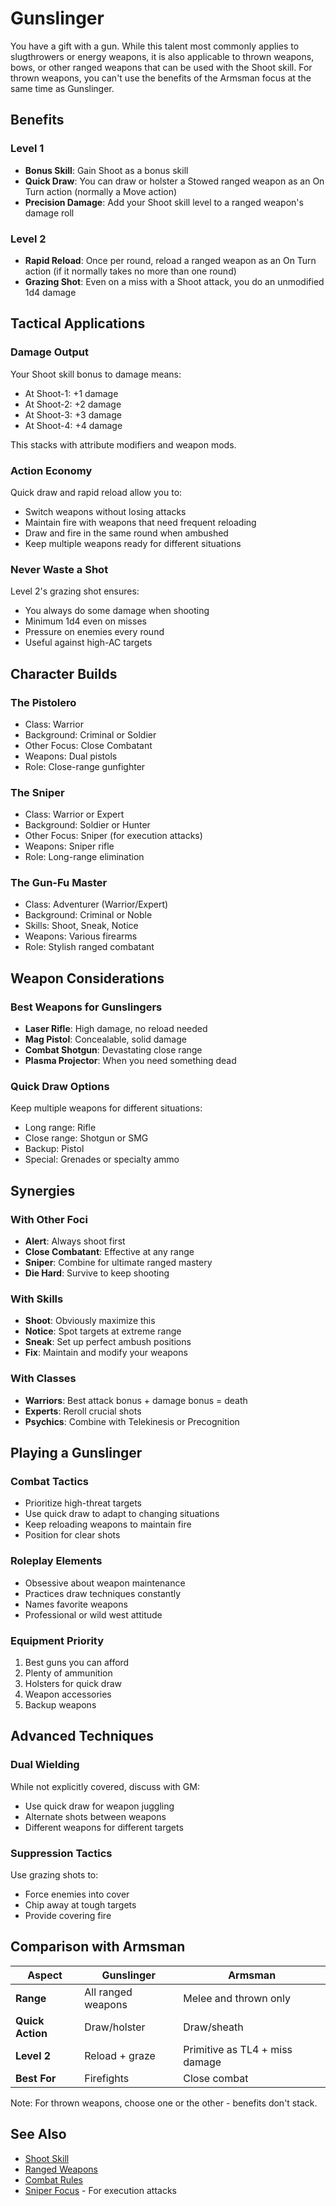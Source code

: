 # Gunslinger

You have a gift with a gun. While this talent most commonly applies to slugthrowers or energy weapons, it is also applicable to thrown weapons, bows, or other ranged weapons that can be used with the Shoot skill. For thrown weapons, you can't use the benefits of the Armsman focus at the same time as Gunslinger.

## Benefits

### Level 1
- **Bonus Skill**: Gain Shoot as a bonus skill
- **Quick Draw**: You can draw or holster a Stowed ranged weapon as an On Turn action (normally a Move action)
- **Precision Damage**: Add your Shoot skill level to a ranged weapon's damage roll

### Level 2
- **Rapid Reload**: Once per round, reload a ranged weapon as an On Turn action (if it normally takes no more than one round)
- **Grazing Shot**: Even on a miss with a Shoot attack, you do an unmodified 1d4 damage

## Tactical Applications

### Damage Output
Your Shoot skill bonus to damage means:
- At Shoot-1: +1 damage
- At Shoot-2: +2 damage
- At Shoot-3: +3 damage
- At Shoot-4: +4 damage

This stacks with attribute modifiers and weapon mods.

### Action Economy
Quick draw and rapid reload allow you to:
- Switch weapons without losing attacks
- Maintain fire with weapons that need frequent reloading
- Draw and fire in the same round when ambushed
- Keep multiple weapons ready for different situations

### Never Waste a Shot
Level 2's grazing shot ensures:
- You always do some damage when shooting
- Minimum 1d4 even on misses
- Pressure on enemies every round
- Useful against high-AC targets

## Character Builds

### The Pistolero
- Class: Warrior
- Background: Criminal or Soldier
- Other Focus: Close Combatant
- Weapons: Dual pistols
- Role: Close-range gunfighter

### The Sniper
- Class: Warrior or Expert
- Background: Soldier or Hunter
- Other Focus: Sniper (for execution attacks)
- Weapons: Sniper rifle
- Role: Long-range elimination

### The Gun-Fu Master
- Class: Adventurer (Warrior/Expert)
- Background: Criminal or Noble
- Skills: Shoot, Sneak, Notice
- Weapons: Various firearms
- Role: Stylish ranged combatant

## Weapon Considerations

### Best Weapons for Gunslingers
- **Laser Rifle**: High damage, no reload needed
- **Mag Pistol**: Concealable, solid damage
- **Combat Shotgun**: Devastating close range
- **Plasma Projector**: When you need something dead

### Quick Draw Options
Keep multiple weapons for different situations:
- Long range: Rifle
- Close range: Shotgun or SMG
- Backup: Pistol
- Special: Grenades or specialty ammo

## Synergies

### With Other Foci
- **Alert**: Always shoot first
- **Close Combatant**: Effective at any range
- **Sniper**: Combine for ultimate ranged mastery
- **Die Hard**: Survive to keep shooting

### With Skills
- **Shoot**: Obviously maximize this
- **Notice**: Spot targets at extreme range
- **Sneak**: Set up perfect ambush positions
- **Fix**: Maintain and modify your weapons

### With Classes
- **Warriors**: Best attack bonus + damage bonus = death
- **Experts**: Reroll crucial shots
- **Psychics**: Combine with Telekinesis or Precognition

## Playing a Gunslinger

### Combat Tactics
- Prioritize high-threat targets
- Use quick draw to adapt to changing situations
- Keep reloading weapons to maintain fire
- Position for clear shots

### Roleplay Elements
- Obsessive about weapon maintenance
- Practices draw techniques constantly
- Names favorite weapons
- Professional or wild west attitude

### Equipment Priority
1. Best guns you can afford
2. Plenty of ammunition
3. Holsters for quick draw
4. Weapon accessories
5. Backup weapons

## Advanced Techniques

### Dual Wielding
While not explicitly covered, discuss with GM:
- Use quick draw for weapon juggling
- Alternate shots between weapons
- Different weapons for different targets

### Suppression Tactics
Use grazing shots to:
- Force enemies into cover
- Chip away at tough targets
- Provide covering fire

## Comparison with Armsman

| Aspect | Gunslinger | Armsman |
|--------|------------|---------|
| **Range** | All ranged weapons | Melee and thrown only |
| **Quick Action** | Draw/holster | Draw/sheath |
| **Level 2** | Reload + graze | Primitive as TL4 + miss damage |
| **Best For** | Firefights | Close combat |

Note: For thrown weapons, choose one or the other - benefits don't stack.

## See Also
- [Shoot Skill](../../../skills/skill-list.md#shoot)
- [Ranged Weapons](../../../../equipment/weapons/ranged-weapons.md)
- [Combat Rules](../../../../systems/combat.md)
- [Sniper Focus](sniper.md) - For execution attacks